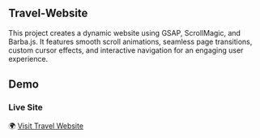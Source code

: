 ## Travel-Website
This project creates a dynamic website using GSAP, ScrollMagic, and Barba.js. It features smooth scroll animations, seamless page transitions, custom cursor effects, and interactive navigation for an engaging user experience.

## Demo
### Live Site
🌍 [Visit Travel Website](https://travelwebsiteakif.netlify.app)
